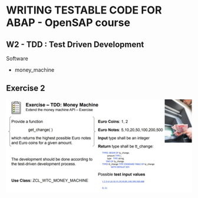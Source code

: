 # WRITING TESTABLE CODE FOR ABAP  - OpenSAP course
## W2 - TDD : Test Driven Development

Software
* money_machine 

## Exercise 2
![Pic1](https://github.com/davidvela/OS_WritingTestableABAPc/blob/master/week2/exercise2.JPG)
